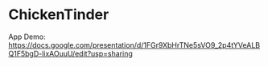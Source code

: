 # ChickenTinder
App Demo:
https://docs.google.com/presentation/d/1FGr9XbHrTNe5sVO9_2p4tYVeALBQ1F5bgD-lixAOuuU/edit?usp=sharing
